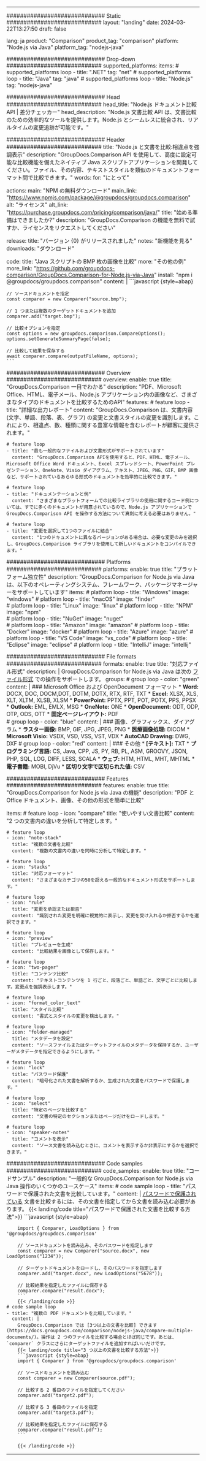 
---
############################# Static ############################
layout: "landing"
date: 2024-03-22T13:27:50
draft: false

lang: ja
product: "Comparison"
product_tag: "comparison"
platform: "Node.js via Java"
platform_tag: "nodejs-java"

############################# Drop-down ############################
supported_platforms:
  items:
    # supported_platforms loop
    - title: ".NET"
      tag: "net"
    # supported_platforms loop
    - title: "Java"
      tag: "java"
    # supported_platforms loop
    - title: "Node.js"
      tag: "nodejs-java"

############################# Head ############################
head_title: "Node.js ドキュメント比較 API | 差分チェッカー"
head_description: "Node.js 文書比較 API は、文書比較のための効率的なツールを提供します。Node.js とシームレスに統合され、リアルタイムの変更追跡が可能です。"

############################# Header ############################
title: "Node.js と文書を比較:相違点を強調表示"
description: "GroupDocs.Comparison API を使用して、高度に設定可能な比較機能を備えたネイティブ Java スクリプトアプリケーションを開発してください。ファイル、その内容、テキストスタイルを類似のドキュメントフォーマット間で比較できます。"
words:
  for: "にとって"

actions:
  main: "NPM の無料ダウンロード"
  main_link: "https://www.npmjs.com/package/@groupdocs/groupdocs.comparison"
  alt: "ライセンス"
  alt_link: "https://purchase.groupdocs.com/pricing/comparison/java/"
  title: "始める準備はできましたか?"
  description: "GroupDocs.Comparison の機能を無料で試すか、ライセンスをリクエストしてください"

release:
  title: "バージョン {0} がリリースされました"
  notes: "新機能を見る"
  downloads: "ダウンロード"

code:
  title: "Java スクリプトの BMP 枚の画像を比較"
  more: "その他の例"
  more_link: "https://github.com/groupdocs-comparison/GroupDocs.Comparison-for-Node.js-via-Java"
  install: "npm i @groupdocs/groupdocs.comparison"
  content: |
    ```javascript {style=abap}

    // ソースドキュメントを指定
    const comparer = new Comparer("source.bmp");

    // 1 つまたは複数のターゲットドキュメントを追加
    comparer.add("target.bmp");

    // 比較オプションを指定
    const options = new groupdocs.comparison.CompareOptions();
    options.setGenerateSummaryPage(false);

    // 比較して結果を保存する
    await comparer.compare(outputFileName, options);
    ```

############################# Overview ############################
overview:
  enable: true
  title: "GroupDocs.Comparison 一目でわかる"
  description: "PDF、Microsoft Office、HTML、電子メール、Node.js アプリケーション内の画像など、さまざまなタイプのドキュメントを比較するためのAPI"
  features:
    # feature loop
    - title: "詳細な出力レポート"
      content: "GroupDocs.Comparison は、文書内容 (文字、単語、段落、表、グラフ) の変更と文書スタイルの変更を識別します。これにより、相違点、数、種類に関する豊富な情報を含むレポートが顧客に提供されます。"

    # feature loop
    - title: "最も一般的なファイルおよび文書形式がサポートされています"
      content: "GroupDocs.Comparison APIを使用すると、PDF、HTML、電子メール、Microsoft Office Word ドキュメント、Excel スプレッドシート、PowerPoint プレゼンテーション、OneNote、Visio ダイアグラム、テキスト、JPEG、PNG、GIF、BMP 画像など、サポートされているあらゆる形式のドキュメントを効率的に比較できます。"

    # feature loop
    - title: "ドキュメンテーションと例"
      content: "さまざまなプラットフォームでの比較ライブラリの使用に関するコード例については、すでに多くのドキュメントが用意されているので、Node.js アプリケーションで GroupDocs.Comparison API を操作する方法について真剣に考える必要はありません。"

    # feature loop
    - title: "変更を選択して1つのファイルに結合"
      content: "1つのドキュメントに異なるバージョンがある場合は、必要な変更のみを選択し、GroupDocs.Comparison ライブラリを使用して新しいドキュメントをコンパイルできます。"

############################# Platforms ############################
platforms:
  enable: true
  title: "プラットフォーム独立性"
  description: "GroupDocs.Comparison for Node.js via Java は、以下のオペレーティングシステム、フレームワーク、パッケージマネージャーをサポートしています"
  items:
    # platform loop
    - title: "Windows"
      image: "windows"
    # platform loop
    - title: "macOS"
      image: "finder"      
    # platform loop
    - title: "Linux"
      image: "linux"
    # platform loop
    - title: "NPM"
      image: "npm"  
    # platform loop
    - title: "NuGet"
      image: "nuget"      
    # platform loop
    - title: "Amazon"
      image: "amazon"
    # platform loop
    - title: "Docker"
      image: "docker"
    # platform loop
    - title: "Azure"
      image: "azure"
    # platform loop
    - title: "VS Code"
      image: "vs_code"
    # platform loop
    - title: "Eclipse"
      image: "eclipse"
    # platform loop
    - title: "IntelliJ"
      image: "intellij"

############################# File formats ############################
formats:
  enable: true
  title: "対応ファイル形式"
  description: |
    GroupDocs.Comparison for Node.js via Java は次の [ファイル形式](https://docs.groupdocs.com/comparison/nodejs-java/supported-document-formats/) での操作をサポートします。
  groups:
    # group loop
    - color: "green"
      content: |
        ### Microsoft Office および OpenDocument フォーマット
        * **Word:** DOCX, DOC, DOCM,DOT, DOTM, DOTX, RTX, RTF, TXT
        * **Excel:** XLSX, XLS, XLT, XLTM, XLSB, XLSM
        * **PowerPoint:** PPTX, PPT, POT, POTX, PPS, PPSX
        * **Outlook:** EML, EMLX, MSG
        * **OneNote:** ONE
        * **OpenDocument:** ODT, ODP, OTP, ODS, OTT
        * **固定ページレイアウト:** PDF        
    # group loop
    - color: "blue"
      content: |
        ### 画像、グラフィックス、ダイアグラム
        * **ラスター画像:** BMP, GIF, JPG, JPEG, PNG
        * **医療画像処理:** DICOM
        * **Microsoft Visio:** VSDX, VSD, VSS, VST, VDX
        * **AutoCAD Drawing:** DWG, DXF
      # group loop
    - color: "red"
      content: |
        ### その他
        * **[テキスト]:** TXT
        * **プログラミング言語:** CS, Java, CPP, JS, PY, RB, PL, ASM, GROOVY, JSON, PHP, SQL, LOG, DIFF, LESS, SCALA
        * **ウェブ:** HTM, HTML, MHT, MHTML
        * **電子書籍:** MOBI, DjVu
        * **区切り文字で区切られた値:** CSV

############################# Features ############################
features:
  enable: true
  title: "GroupDocs.Comparison for Node.js via Java の機能"
  description: "PDF と Office ドキュメント、画像、その他の形式を簡単に比較"

  items:
    # feature loop
    - icon: "compare"
      title: "使いやすい文書比較"
      content: "2 つの文書内の違いを分析して特定します。"

    # feature loop
    - icon: "note-stack"
      title: "複数の文書を比較"
      content: "複数の文書内の違いを同時に分析して特定します。"

    # feature loop
    - icon: "stacks"
      title: "対応フォーマット"
      content: "さまざまなカテゴリの50を超える一般的なドキュメント形式をサポートします。"

    # feature loop
    - icon: "rule"
      title: "変更を承認または拒否"
      content: "識別された変更を明確に視覚的に表示し、変更を受け入れるか拒否するかを選択できます。"

    # feature loop
    - icon: "preview"
      title: "プレビューを生成"
      content: "比較結果を画像として保存します。"

    # feature loop
    - icon: "two-pager"
      title: "コンテンツ比較"
      content: "テキストコンテンツを 1 行ごと、段落ごと、単語ごと、文字ごとに比較します。変更点を強調表示します。"

    # feature loop
    - icon: "format_color_text"
      title: "スタイル比較"
      content: "書式とスタイルの変更を検出します。"

    # feature loop
    - icon: "folder-managed"
      title: "メタデータを設定"
      content: "ソースファイルまたはターゲットファイルのメタデータを保持するか、ユーザーがメタデータを指定できるようにします。"

    # feature loop
    - icon: "lock"
      title: "パスワード保護"
      content: "暗号化された文書を解析するか、生成された文書をパスワードで保護します。"

    # feature loop
    - icon: "select"
      title: "特定のページを比較する"
      content: "文書の特定のセクションまたはページだけをロードします。"

    # feature loop
    - icon: "speaker-notes"
      title: "コメントを表示"
      content: "ソース文書を読み込むときに、コメントを表示するか非表示にするかを選択できます。"

############################# Code samples ############################
code_samples:
  enable: true
  title: "コードサンプル"
  description: "一般的な GroupDocs.Comparison for Node.js via Java 操作のいくつかのユースケース"
  items:
    # code sample loop
    - title: "パスワードで保護された文書を比較しています。"
      content: |
        [パスワードで保護されている](https://docs.groupdocs.com/comparison/nodejs-java/load-password-protected-documents/) 文書を比較するには、その文書を指定してから文書を読み込む必要があります。
        {{< landing/code title="パスワードで保護された文書を比較する方法">}}
        ```javascript {style=abap}

        import { Comparer, LoadOptions } from '@groupdocs/groupdocs.comparison'

        // ソースドキュメントを読み込み、そのパスワードを指定します
        const comparer = new Comparer("source.docx", new LoadOptions("1234"));

        // ターゲットドキュメントをロードし、そのパスワードを指定します
        comparer.add("target.docx", new LoadOptions("5678"));

        // 比較結果を指定したファイルに保存する
        comparer.compare("result.docx");
        ```
        {{< /landing/code >}}
    # code sample loop
    - title: "複数の PDF ドキュメントを比較しています。"
      content: |
        GroupDocs.Comparison では [3つ以上の文書を比較] できます (https://docs.groupdocs.com/comparison/nodejs-java/compare-multiple-documents/)。操作は 2 つのファイルを比較する場合とほぼ同じです。あとは、`comparer` クラスにさらにターゲットファイルを追加すればいいだけです。
        {{< landing/code title="3 つ以上の文書を比較する方法">}}
        ```javascript {style=abap}
        import { Comparer } from '@groupdocs/groupdocs.comparison'

        // ソースドキュメントを読み込む
        const comparer = new Comparer(source.pdf");

        // 比較する 2 番目のファイルを指定してください
        comparer.add("target2.pdf");

        // 比較する 3 番目のファイルを指定
        comparer.add("target3.pdf");

        // 比較結果を指定したファイルに保存する
        comparer.compare("result.pdf");
        ```

        {{< /landing/code >}}

---